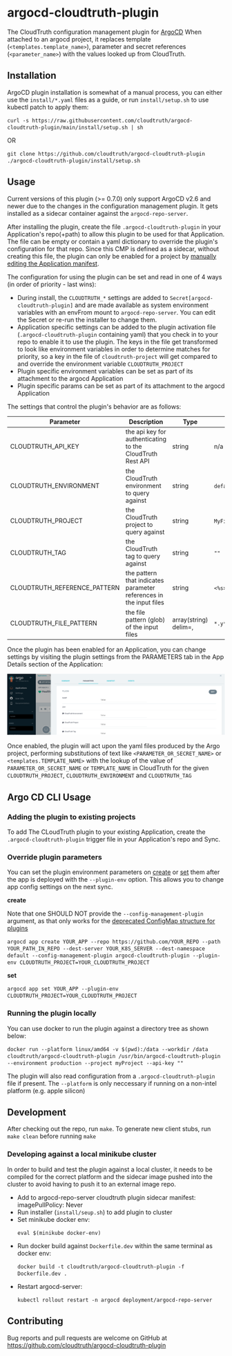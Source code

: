 # argocd-cloudtruth-plugin

The CloudTruth configuration management plugin for [ArgoCD](https://argo-cd.readthedocs.io/en/stable/)  When attached to an argocd project, it replaces template (`<templates.template_name>`), parameter and secret references (`<parameter_name>`) with the values looked up from CloudTruth.

## Installation

ArgoCD plugin installation is somewhat of a manual process, you can either use the `install/*.yaml` files as a guide, or run `install/setup.sh` to use kubectl patch to apply them:

```shell
curl -s https://raw.githubusercontent.com/cloudtruth/argocd-cloudtruth-plugin/main/install/setup.sh | sh
```
OR
```shell
git clone https://github.com/cloudtruth/argocd-cloudtruth-plugin
./argocd-cloudtruth-plugin/install/setup.sh
```

## Usage

Current versions of this plugin (>= 0.7.0) only support ArgoCD v2.6 and newer due to the changes in the configuration management plugin.  It gets installed as a sidecar container against the `argocd-repo-server`.

After installing the plugin, create the file `.argocd-cloudtruth-plugin` in your Application's repo(+path) to allow this plugin to be used for that Application.  The file can be empty or contain a yaml dictionary to override the plugin's configuration for that repo.  Since this CMP is defined as a sidecar, without creating this file, the plugin can only be enabled for a project by [manually editing the Application manifest](https://argo-cd.readthedocs.io/en/stable/operator-manual/config-management-plugins/#using-a-config-management-plugin-with-an-application).

The configuration for using the plugin can be set and read in one of 4 ways (in order of priority - last wins):
* During install, the `CLOUDTRUTH_*` settings are added to `Secret[argocd-cloudtruth-plugin]` and are made available as system environment variables with an envFrom mount to `argocd-repo-server`.  You can edit the Secret or re-run the installer to change them.
* Application specific settings can be added to the plugin activation file (`.argocd-cloudtruth-plugin` containing yaml) that you check in to your repo to enable it to use the plugin.  The keys in the file get transformed to look like environment variables in order to determine matches for priority, so a key in the file of `cloudtruth-project` will get compared to and override the environment variable `CLOUDTRUTH_PROJECT`
* Plugin specific environment variables can be set as part of its attachment to the argocd Application
* Plugin specific params can be set as part of its attachment to the argocd Application

The settings that control the plugin's behavior are as follows:

| Parameter | Description | Type | Default | Required |
|-----------|-------------|------|---------|:--------:|
| CLOUDTRUTH_API_KEY | the api key for authenticating to the CloudTruth Rest API | string | n/a | yes |
| CLOUDTRUTH_ENVIRONMENT | the CloudTruth environment to query against | string | `default` | no |
| CLOUDTRUTH_PROJECT | the CloudTruth project to query against | string | `MyFirstProject` | yes |
| CLOUDTRUTH_TAG | the CloudTruth tag to query against | string | `""` | no |
| CLOUDTRUTH_REFERENCE_PATTERN | the pattern that indicates parameter references in the input files | string | `<%s>` | no |
| CLOUDTRUTH_FILE_PATTERN | the file pattern (glob) of the input files | array(string) delim=, | `*.y*ml` | no |

Once the plugin has been enabled for an Application, you can change settings by visiting the plugin settings from the PARAMETERS tab in the App Details section of the Application:

![Edit plugin on a project](docs/plugin-add.png)

Once enabled, the plugin will act upon the yaml files produced by the Argo project, performing substitutions of text like `<PARAMETER_OR_SECRET_NAME>` or `<templates.TEMPLATE_NAME>` with the lookup of the value of `PARAMETER_OR_SECRET_NAME` or `TEMPLATE_NAME` in CloudTruth for the given `CLOUDTRUTH_PROJECT`, `CLOUDTRUTH_ENVIRONMENT` and `CLOUDTRUTH_TAG`

## Argo CD CLI Usage
### Adding the plugin to existing projects

To add The CLoudTruth plugin to your existing Application, create the `.argocd-cloudtruth-plugin` trigger file in your Application's repo and Sync.

### Override plugin parameters
You can set the plugin environment parameters on [create](https://argo-cd.readthedocs.io/en/stable/user-guide/commands/argocd_app_create/) or [set](https://argo-cd.readthedocs.io/en/stable/user-guide/commands/argocd_app_set/) them after the app is deployed with the ```--plugin-env``` option.  This allows you to change app config settings on the next sync.

**create**

Note that one SHOULD NOT provide the `--config-management-plugin` argument, as that only works for the [deprecated ConfigMap structure for plugins](https://argo-cd.readthedocs.io/en/stable/operator-manual/config-management-plugins/#using-a-config-management-plugin-with-an-application)

```shell
argocd app create YOUR_APP --repo https://github.com/YOUR_REPO --path YOUR_PATH_IN_REPO --dest-server YOUR_K8S_SERVER --dest-namespace default --config-management-plugin argocd-cloudtruth-plugin --plugin-env CLOUDTRUTH_PROJECT=YOUR_CLOUDTRUTH_PROJECT
```

**set**
```shell
argocd app set YOUR_APP --plugin-env CLOUDTRUTH_PROJECT=YOUR_CLOUDTRUTH_PROJECT
```

### Running the plugin locally

You can use docker to run the plugin against a directory tree as shown below:

```
docker run --platform linux/amd64 -v $(pwd):/data --workdir /data cloudtruth/argocd-cloudtruth-plugin /usr/bin/argocd-cloudtruth-plugin --environment production --project myProject --api-key ""
```

The plugin will also read configuration from a `.argocd-cloudtruth-plugin` file if present.  The `--platform` is only neccessary if running on a non-intel platform (e.g. apple silicon)

## Development

After checking out the repo, run `make`.  To generate new client stubs, run `make clean` before running `make`

### Developing against a local minikube cluster

In order to build and test the plugin against a local cluster, it needs to be compiled for the correct platform and the sidecar image pushed into the cluster to avoid having to push it to an external image repo.

* Add to argocd-repo-server cloudtruth plugin sidecar manifest: imagePullPolicy: Never
* Run installer (`install/seup.sh`) to add plugin to cluster
* Set minikube docker env:
  ```
  eval $(minikube docker-env)
  ```
* Run docker build against `Dockerfile.dev` within the same terminal as docker env:
  ```
  docker build -t cloudtruth/argocd-cloudtruth-plugin -f Dockerfile.dev .
  ```
* Restart argocd-server:
  ```
  kubectl rollout restart -n argocd deployment/argocd-repo-server
  ```

## Contributing

Bug reports and pull requests are welcome on GitHub at https://github.com/cloudtruth/argocd-cloudtruth-plugin
